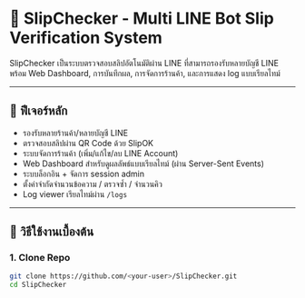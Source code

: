 # 🧾 SlipChecker - Multi LINE Bot Slip Verification System

SlipChecker เป็นระบบตรวจสอบสลิปอัตโนมัติผ่าน LINE ที่สามารถรองรับหลายบัญชี LINE พร้อม Web Dashboard, การบันทึกผล, การจัดการร้านค้า, และการแสดง log แบบเรียลไทม์

---

## 🔧 ฟีเจอร์หลัก

- รองรับหลายร้านค้า/หลายบัญชี LINE
- ตรวจสอบสลิปผ่าน QR Code ด้วย SlipOK
- ระบบจัดการร้านค้า (เพิ่ม/แก้ไข/ลบ LINE Account)
- Web Dashboard สำหรับดูผลลัพธ์แบบเรียลไทม์ (ผ่าน Server-Sent Events)
- ระบบล็อกอิน + จัดการ session admin
- ตั้งค่าจำกัดจำนวนข้อความ / ตรวจซ้ำ / จำนวนคิว
- Log viewer เรียลไทม์ผ่าน `/logs`

---

## 🚀 วิธีใช้งานเบื้องต้น

### 1. Clone Repo

```bash
git clone https://github.com/<your-user>/SlipChecker.git
cd SlipChecker
